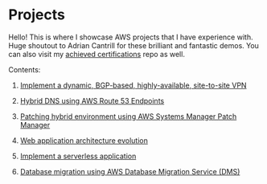 # Projects
Hello! This is where I showcase AWS projects that I have experience with. Huge shoutout to Adrian Cantrill for these brilliant and fantastic demos. You can also visit my [achieved certifications](https://github.com/jmrocampo/certifications) repo as well.  

Contents:  

1. [Implement a dynamic, BGP-based, highly-available, site-to-site VPN](https://github.com/jmrocampo/projects/blob/main/site-to-site-vpn.pdf)  

2. [Hybrid DNS using AWS Route 53 Endpoints](https://github.com/jmrocampo/projects/blob/main/hybrid-dns.pdf)  

3. [Patching hybrid environment using AWS Systems Manager Patch Manager](https://github.com/jmrocampo/projects/blob/main/ssm-patch-manager.pdf)  

4. [Web application architecture evolution](https://github.com/jmrocampo/projects/blob/main/app-arch-evolution.pdf)   

5. [Implement a serverless application](https://github.com/jmrocampo/projects/blob/main/serverless-app.pdf)  

6. [Database migration using AWS Database Migration Service (DMS)](https://github.com/jmrocampo/projects/blob/main/db-migration.pdf)  
